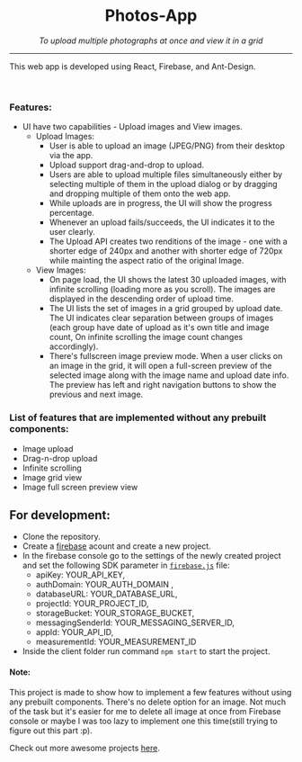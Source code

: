 <div align="center">

# Photos-App

_To upload multiple photographs at once and view it in a grid_

</div>

---
This web app is developed using React, Firebase, and Ant-Design.

<br/>

### Features:
- UI have two capabilities - Upload images and View images.
  - Upload Images:
    - User is able to upload an image (JPEG/PNG) from their desktop via the app.
    - Upload support drag-and-drop to upload.
    - Users are able to upload multiple files simultaneously either by selecting multiple of them in the upload dialog or by dragging and dropping multiple of them onto the web app.
    - While uploads are in progress, the UI will show the progress percentage.
    - Whenever an upload fails/succeeds, the UI indicates it to the user clearly.
    - The Upload API creates two renditions of the image - one with a shorter edge of 240px and another with shorter edge of 720px while mainting the aspect ratio of the original Image.
  - View Images:
    - On page load, the UI shows the latest 30 uploaded images, with infinite scrolling (loading more as you scroll). The images are displayed in the descending order of upload time.
    - The UI lists the set of images in a grid grouped by upload date. The UI indicates clear separation between groups of images (each group have date of upload as it's own title and image count, On infinite scrolling the image count changes accordingly).
    - There's fullscreen image preview mode. When a user clicks on an image in the grid, it will open a full-screen preview of the selected image along with the image name and upload date info. The preview has left and right navigation buttons to show the previous and next image.


### List of features that are implemented without any prebuilt components:
- Image upload
- Drag-n-drop upload
- Infinite scrolling
- Image grid view
- Image full screen preview view

## For development:
- Clone the repository.
- Create a [firebase](https://console.firebase.google.com/u/0/) acount and create a new project.
- In the firebase console go to the settings of the newly created project and set the following SDK parameter in [`firebase.js`](https://github.com/starkblaze01/Photo-App/blob/main/client/src/utils/firebase.js) file:
  - apiKey: YOUR_API_KEY,
  - authDomain: YOUR_AUTH_DOMAIN ,
  - databaseURL: YOUR_DATABASE_URL,
  - projectId: YOUR_PROJECT_ID,
  - storageBucket: YOUR_STORAGE_BUCKET,
  - messagingSenderId: YOUR_MESSAGING_SERVER_ID,
  - appId: YOUR_API_ID,
  - measurementId: YOUR_MEASUREMENT_ID
- Inside the client folder run command `npm start` to start the project.


#### Note:
This project is made to show how to implement a few features without using any prebuilt components. There's no delete option for an image. Not much of the task but it's easier for me to delete all image at once from Firebase console or maybe I was too lazy to implement one this time(still trying to figure out this part :p).

Check out more awesome projects [here](https://github.com/starkblaze01?tab=repositories).
